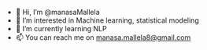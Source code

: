 - 👋 Hi, I’m @manasaMallela
- 👀 I’m interested in Machine learning, statistical modeling
- 🌱 I’m currently learning NLP
- 📫 You can reach me on manasa.mallela8@gmail.com

<!---
manasaMallela/manasaMallela is a ✨ special ✨ repository because its `README.md` (this file) appears on your GitHub profile.
You can click the Preview link to take a look at your changes.
--->
